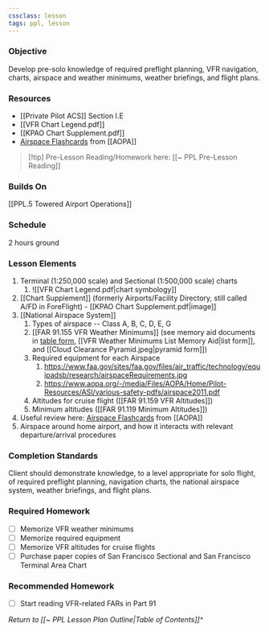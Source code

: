 ```yaml
---
cssclass: lesson
tags: ppl, lesson
---
```

### Objective
Develop pre-solo knowledge of required preflight planning, VFR navigation, charts, airspace and weather minimums, weather briefings, and flight plans.

### Resources
- [[Private Pilot ACS]] Section I.E
- [[VFR Chart Legend.pdf]]
- [[KPAO Chart Supplement.pdf]]
- [Airspace Flashcards](https://www.nxtbook.com/nxtbooks/aopa/flashcards_2019/index.php#/p/1) from [[AOPA]]

> [!tip] Pre-Lesson Reading/Homework here: [[~ PPL Pre-Lesson Reading]]

### Builds On
[[PPL.5 Towered Airport Operations]]

### Schedule
2 hours ground

### Lesson Elements
1. Terminal (1:250,000 scale) and Sectional (1:500,000 scale) charts
	1. ![[VFR Chart Legend.pdf|chart symbology]]
4. [[Chart Supplement]] (formerly Airports/Facility Directory, still called A/FD in ForeFlight) - [[KPAO Chart Supplement.pdf|image]]
5. [[National Airspace System]]
	1. Types of airspace -- Class A, B, C, D, E, G
	2. [[FAR 91.155 VFR Weather Minimums]] (see memory aid documents in [table form](https://www.faasafety.gov/files/gslac/courses/content/25/185/vfr%20weather%20minimums.pdf), [[VFR Weather Minimums List Memory Aid|list form]], and [[Cloud Clearance Pyramid.jpeg|pyramid form]])
	3. Required equipment for each Airspace
		1. https://www.faa.gov/sites/faa.gov/files/air_traffic/technology/equipadsb/research/airspaceRequirements.jpg
		2. https://www.aopa.org/-/media/Files/AOPA/Home/Pilot-Resources/ASI/various-safety-pdfs/airspace2011.pdf
	4. Altitudes for cruise flight ([[FAR 91.159 VFR Altitudes]])
	5. Minimum altitudes ([[FAR 91.119 Minimum Altitudes]])
7. Useful review here: [Airspace Flashcards](https://www.nxtbook.com/nxtbooks/aopa/flashcards_2019/index.php#/p/1) from [[AOPA]]
8. Airspace around home airport, and how it interacts with relevant departure/arrival procedures

### Completion Standards
Client should demonstrate knowledge, to a level appropriate for solo flight, of required preflight planning, navigation charts, the national airspace system, weather briefings, and flight plans.

### Required Homework
- [ ] Memorize VFR weather minimums
- [ ] Memorize required equipment
- [ ] Memorize VFR altitudes for cruise flights
- [ ] Purchase paper copies of San Francisco Sectional and San Francisco Terminal Area Chart

### Recommended Homework
- [ ] Start reading VFR-related FARs in Part 91

*Return to [[~ PPL Lesson Plan Outline|Table of Contents]]^*